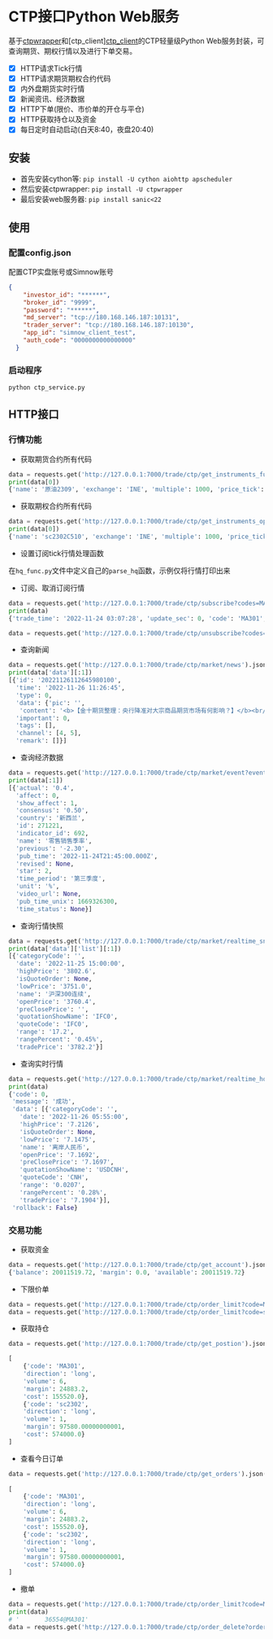 # CTP接口Python Web服务

基于[ctpwrapper](https://github.com/nooperpudd/ctpwrapper)和[ctp_client][ctp_client](https://github.com/zhou-yuxin/ctp_client)的CTP轻量级Python Web服务封装，可查询期货、期权行情以及进行下单交易。

- [x] HTTP请求Tick行情
- [x] HTTP请求期货期权合约代码
- [x] 内外盘期货实时行情
- [x] 新闻资讯、经济数据
- [x] HTTP下单(限价、市价单的开仓与平仓)
- [x] HTTP获取持仓以及资金
- [x] 每日定时自动启动(白天8:40，夜盘20:40)

## 安装

- 首先安装cython等: `pip install -U cython aiohttp apscheduler`
- 然后安装ctpwrapper: `pip install -U ctpwrapper`
- 最后安装web服务器: `pip install sanic<22`

## 使用

### 配置config.json

配置CTP实盘账号或Simnow账号
```json
{
    "investor_id": "******",
    "broker_id": "9999",
    "password": "******",
    "md_server": "tcp://180.168.146.187:10131",
    "trader_server": "tcp://180.168.146.187:10130",
    "app_id": "simnow_client_test",
    "auth_code": "0000000000000000"
  }
```

### 启动程序

```shell
python ctp_service.py
```

## HTTP接口

### 行情功能

- 获取期货合约所有代码
  
```python
data = requests.get('http://127.0.0.1:7000/trade/ctp/get_instruments_future?exchange=INE').json()
print(data[0])
{'name': '原油2309', 'exchange': 'INE', 'multiple': 1000, 'price_tick': 0.1, 'expire_date': '2023-08-31', 'long_margin_ratio': 0.17, 'short_margin_ratio': 0.17, 'option_type': None, 'strike_price': 0.0, 'is_trading': True, 'symbol': 'sc2309'}
```

- 获取期权合约所有代码
  
```python
data = requests.get('http://127.0.0.1:7000/trade/ctp/get_instruments_option?func_name=sc2302').json()
print(data[0])
{'name': 'sc2302C510', 'exchange': 'INE', 'multiple': 1000, 'price_tick': 0.05, 'expire_date': '2022-12-28', 'long_margin_ratio': None, 'short_margin_ratio': None, 'option_type': 'call', 'strike_price': 510.0, 'is_trading': True, 'symbol': 'sc2302C510'}
```

- 设置订阅tick行情处理函数
  
在`hq_func.py`文件中定义自己的`parse_hq`函数，示例仅将行情打印出来

- 订阅、取消订阅行情
  
```python
data = requests.get('http://127.0.0.1:7000/trade/ctp/subscribe?codes=MA301').json()
print(data)
{'trade_time': '2022-11-24 03:07:28', 'update_sec': 0, 'code': 'MA301', 'price': 2583.0, 'open': 2530.0, 'close': 2553.0, 'highest': 2588.0, 'lowest': 2523.0, 'upper_limit': 2732.0, 'lower_limit': 2374.0, 'settlement': 2546.0, 'volume': 1690398, 'turnover': 4325728482.0, 'open_interest': 1013956, 'pre_close': 2542.0, 'pre_settlement': 2553.0, 'pre_open_interest': 1068566, 'ask1': (2584.0, 659), 'bid1': (2583.0, 497), 'ask2': (None, 0), 'bid2': (None, 0), 'ask3': (None, 0), 'bid3': (None, 0), 'ask4': (None, 0), 'bid4': (None, 0), 'ask5': (None, 0), 'bid5': (None, 0)}

data = requests.get('http://127.0.0.1:7000/trade/ctp/unsubscribe?codes=MA301').json()
```

- 查询新闻
  
```python
data = requests.get('http://127.0.0.1:7000/trade/ctp/market/news').json()
print(data['data'][:1])
[{'id': '20221126112645980100',
  'time': '2022-11-26 11:26:45',
  'type': 0,
  'data': {'pic': '',
   'content': '<b>【金十期货整理：央行降准对大宗商品期货市场有何影响？】</b><br/><span class="section-news">1. 光大期货 宏观分析师于洁：历次降准对黑色系商品影响更大，主要因为黑色品种的需求完全看国内情况，其中螺纹钢基本上在降准之后都表现上涨。</span><br/><span class="section-news">2. 申银万国期货研究所所长助理汪洋：接下来大宗商品走势仍要关注美联储加息和国内经济复苏情况。美联储12月份议息会议临近，预计美国通胀稳步下行有助于市场稳定，叠加国内经济复苏及流动性释放预期，因此对商品市场以反弹行情看待。如果接下来国内经济数据转暖得到确认，那么大宗商品仍有进一步反弹的空间。</span><br/><span class="section-news">3. 一德期货宏观分析师肖利娜：在经济弱复苏形势下，降准对大宗商品市场整体影响有限，但与房地产相关的黑色品种或在短期内受到明显提振。</span>'},
  'important': 0,
  'tags': [],
  'channel': [4, 5],
  'remark': []}]
```

- 查询经济数据
```python
data = requests.get('http://127.0.0.1:7000/trade/ctp/market/event?event_date=2022-11-25').json()
print(data[:1])
[{'actual': '0.4',
  'affect': 0,
  'show_affect': 1,
  'consensus': '0.50',
  'country': '新西兰',
  'id': 271221,
  'indicator_id': 692,
  'name': '零售销售季率',
  'previous': '-2.30',
  'pub_time': '2022-11-24T21:45:00.000Z',
  'revised': None,
  'star': 2,
  'time_period': '第三季度',
  'unit': '%',
  'video_url': None,
  'pub_time_unix': 1669326300,
  'time_status': None}]
```

- 查询行情快照
```python
data = requests.get('http://127.0.0.1:7000/trade/ctp/market/realtime_snap?dtype=中金所').json()
print(data['data']['list'][:1])
[{'categoryCode': '',
  'date': '2022-11-25 15:00:00',
  'highPrice': '3802.6',
  'isQuoteOrder': None,
  'lowPrice': '3751.0',
  'name': '沪深300连续',
  'openPrice': '3760.4',
  'preClosePrice': '',
  'quotationShowName': 'IFC0',
  'quoteCode': 'IFC0',
  'range': '17.2',
  'rangePercent': '0.45%',
  'tradePrice': '3782.2'}]
```

- 查询实时行情
```python
data = requests.get('http://127.0.0.1:7000/trade/ctp/market/realtime_hq?code=CNH').json()
print(data)
{'code': 0,
 'message': '成功',
 'data': [{'categoryCode': '',
   'date': '2022-11-26 05:55:00',
   'highPrice': '7.2126',
   'isQuoteOrder': None,
   'lowPrice': '7.1475',
   'name': '离岸人民币',
   'openPrice': '7.1692',
   'preClosePrice': '7.1697',
   'quotationShowName': 'USDCNH',
   'quoteCode': 'CNH',
   'range': '0.0207',
   'rangePercent': '0.28%',
   'tradePrice': '7.1904'}],
 'rollback': False}
```

### 交易功能

- 获取资金
```python
data = requests.get('http://127.0.0.1:7000/trade/ctp/get_account').json()
{'balance': 20011519.72, 'margin': 0.0, 'available': 20011519.72}
```

- 下限价单
```python
data = requests.get('http://127.0.0.1:7000/trade/ctp/order_limit?code=MA301&direction=long&volume=6&price=2600').json()
data = requests.get('http://127.0.0.1:7000/trade/ctp/order_limit?code=sc2302&direction=long&volume=1&price=600').json()
```

- 获取持仓
```python
data = requests.get('http://127.0.0.1:7000/trade/ctp/get_postion').json()

[
    {'code': 'MA301',
    'direction': 'long',
    'volume': 6,
    'margin': 24883.2,
    'cost': 155520.0},
    {'code': 'sc2302',
    'direction': 'long',
    'volume': 1,
    'margin': 97580.00000000001,
    'cost': 574000.0}
]
```

- 查看今日订单
```python
data = requests.get('http://127.0.0.1:7000/trade/ctp/get_orders').json()
  
[
    {'code': 'MA301',
    'direction': 'long',
    'volume': 6,
    'margin': 24883.2,
    'cost': 155520.0},
    {'code': 'sc2302',
    'direction': 'long',
    'volume': 1,
    'margin': 97580.00000000001,
    'cost': 574000.0}
]
```

  - 撤单
  ```python
  data = requests.get('http://127.0.0.1:7000/trade/ctp/order_limit?code=MA301&direction=long&volume=6&price=2500').json()
  print(data)
  # '       36554@MA301'
  data = requests.get('http://127.0.0.1:7000/trade/ctp/order_delete?order_id=       36554@MA301').json()
  ```
